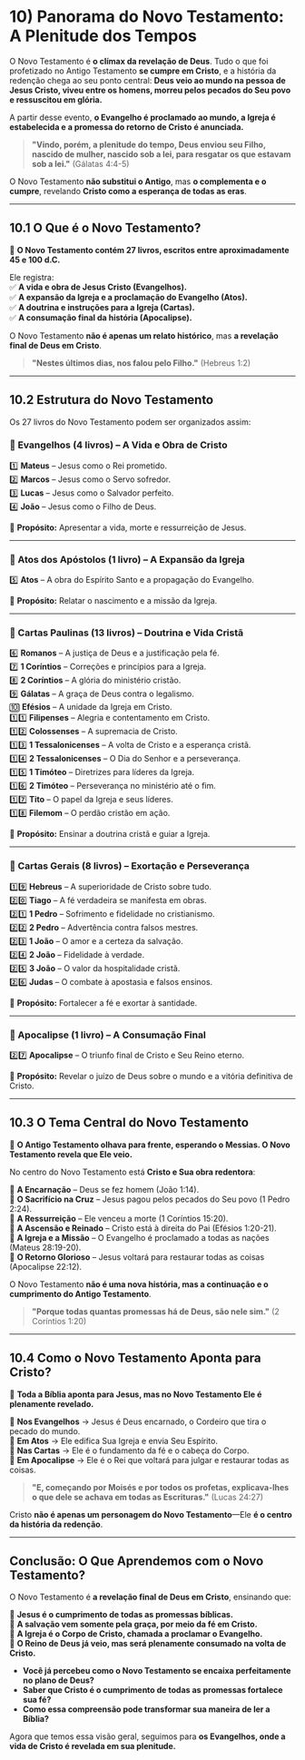 # **10) Panorama do Novo Testamento: A Plenitude dos Tempos**  

O Novo Testamento é **o clímax da revelação de Deus**. Tudo o que foi profetizado no Antigo Testamento **se cumpre em Cristo**, e a história da redenção chega ao seu ponto central: **Deus veio ao mundo na pessoa de Jesus Cristo, viveu entre os homens, morreu pelos pecados do Seu povo e ressuscitou em glória.**  

A partir desse evento, **o Evangelho é proclamado ao mundo, a Igreja é estabelecida e a promessa do retorno de Cristo é anunciada.**  

> **"Vindo, porém, a plenitude do tempo, Deus enviou seu Filho, nascido de mulher, nascido sob a lei, para resgatar os que estavam sob a lei."** (Gálatas 4:4-5)  

O Novo Testamento **não substitui o Antigo**, mas **o complementa e o cumpre**, revelando **Cristo como a esperança de todas as eras**.  

---

## **10.1 O Que é o Novo Testamento?**  

📜 **O Novo Testamento contém 27 livros, escritos entre aproximadamente 45 e 100 d.C.**  

Ele registra:  
✅ **A vida e obra de Jesus Cristo (Evangelhos).**  
✅ **A expansão da Igreja e a proclamação do Evangelho (Atos).**  
✅ **A doutrina e instruções para a Igreja (Cartas).**  
✅ **A consumação final da história (Apocalipse).**  

O Novo Testamento **não é apenas um relato histórico**, mas **a revelação final de Deus em Cristo**.  

> **"Nestes últimos dias, nos falou pelo Filho."** (Hebreus 1:2)  

---

## **10.2 Estrutura do Novo Testamento**  

Os 27 livros do Novo Testamento podem ser organizados assim:  

### **📖 Evangelhos (4 livros) – A Vida e Obra de Cristo**  
1️⃣ **Mateus** – Jesus como o Rei prometido.  
2️⃣ **Marcos** – Jesus como o Servo sofredor.  
3️⃣ **Lucas** – Jesus como o Salvador perfeito.  
4️⃣ **João** – Jesus como o Filho de Deus.  

🔹 **Propósito:** Apresentar a vida, morte e ressurreição de Jesus.  

---

### **📖 Atos dos Apóstolos (1 livro) – A Expansão da Igreja**  
5️⃣ **Atos** – A obra do Espírito Santo e a propagação do Evangelho.  

🔹 **Propósito:** Relatar o nascimento e a missão da Igreja.  

---

### **📖 Cartas Paulinas (13 livros) – Doutrina e Vida Cristã**  
6️⃣ **Romanos** – A justiça de Deus e a justificação pela fé.  
7️⃣ **1 Coríntios** – Correções e princípios para a Igreja.  
8️⃣ **2 Coríntios** – A glória do ministério cristão.  
9️⃣ **Gálatas** – A graça de Deus contra o legalismo.  
🔟 **Efésios** – A unidade da Igreja em Cristo.  
1️⃣1️⃣ **Filipenses** – Alegria e contentamento em Cristo.  
1️⃣2️⃣ **Colossenses** – A supremacia de Cristo.  
1️⃣3️⃣ **1 Tessalonicenses** – A volta de Cristo e a esperança cristã.  
1️⃣4️⃣ **2 Tessalonicenses** – O Dia do Senhor e a perseverança.  
1️⃣5️⃣ **1 Timóteo** – Diretrizes para líderes da Igreja.  
1️⃣6️⃣ **2 Timóteo** – Perseverança no ministério até o fim.  
1️⃣7️⃣ **Tito** – O papel da Igreja e seus líderes.  
1️⃣8️⃣ **Filemom** – O perdão cristão em ação.  

🔹 **Propósito:** Ensinar a doutrina cristã e guiar a Igreja.  

---

### **📖 Cartas Gerais (8 livros) – Exortação e Perseverança**  
1️⃣9️⃣ **Hebreus** – A superioridade de Cristo sobre tudo.  
2️⃣0️⃣ **Tiago** – A fé verdadeira se manifesta em obras.  
2️⃣1️⃣ **1 Pedro** – Sofrimento e fidelidade no cristianismo.  
2️⃣2️⃣ **2 Pedro** – Advertência contra falsos mestres.  
2️⃣3️⃣ **1 João** – O amor e a certeza da salvação.  
2️⃣4️⃣ **2 João** – Fidelidade à verdade.  
2️⃣5️⃣ **3 João** – O valor da hospitalidade cristã.  
2️⃣6️⃣ **Judas** – O combate à apostasia e falsos ensinos.  

🔹 **Propósito:** Fortalecer a fé e exortar à santidade.  

---

### **📖 Apocalipse (1 livro) – A Consumação Final**  
2️⃣7️⃣ **Apocalipse** – O triunfo final de Cristo e Seu Reino eterno.  

🔹 **Propósito:** Revelar o juízo de Deus sobre o mundo e a vitória definitiva de Cristo.  

---

## **10.3 O Tema Central do Novo Testamento**  

📖 **O Antigo Testamento olhava para frente, esperando o Messias. O Novo Testamento revela que Ele veio.**  

No centro do Novo Testamento está **Cristo e Sua obra redentora**:  

🔹 **A Encarnação** – Deus se fez homem (João 1:14).  
🔹 **O Sacrifício na Cruz** – Jesus pagou pelos pecados do Seu povo (1 Pedro 2:24).  
🔹 **A Ressurreição** – Ele venceu a morte (1 Coríntios 15:20).  
🔹 **A Ascensão e Reinado** – Cristo está à direita do Pai (Efésios 1:20-21).  
🔹 **A Igreja e a Missão** – O Evangelho é proclamado a todas as nações (Mateus 28:19-20).  
🔹 **O Retorno Glorioso** – Jesus voltará para restaurar todas as coisas (Apocalipse 22:12).  

O Novo Testamento **não é uma nova história, mas a continuação e o cumprimento do Antigo Testamento**.  

> **"Porque todas quantas promessas há de Deus, são nele sim."** (2 Coríntios 1:20)  

---

## **10.4 Como o Novo Testamento Aponta para Cristo?**  

📖 **Toda a Bíblia aponta para Jesus, mas no Novo Testamento Ele é plenamente revelado.**  

🔹 **Nos Evangelhos** → Jesus é Deus encarnado, o Cordeiro que tira o pecado do mundo.  
🔹 **Em Atos** → Ele edifica Sua Igreja e envia Seu Espírito.  
🔹 **Nas Cartas** → Ele é o fundamento da fé e o cabeça do Corpo.  
🔹 **Em Apocalipse** → Ele é o Rei que voltará para julgar e restaurar todas as coisas.  

> **"E, começando por Moisés e por todos os profetas, explicava-lhes o que dele se achava em todas as Escrituras."** (Lucas 24:27)  

Cristo **não é apenas um personagem do Novo Testamento**—Ele **é o centro da história da redenção**.  

---

## **Conclusão: O Que Aprendemos com o Novo Testamento?**  

O Novo Testamento é **a revelação final de Deus em Cristo**, ensinando que:  

📖 **Jesus é o cumprimento de todas as promessas bíblicas.**  
📖 **A salvação vem somente pela graça, por meio da fé em Cristo.**  
📖 **A Igreja é o Corpo de Cristo, chamada a proclamar o Evangelho.**  
📖 **O Reino de Deus já veio, mas será plenamente consumado na volta de Cristo.**  

- **Você já percebeu como o Novo Testamento se encaixa perfeitamente no plano de Deus?**  
- **Saber que Cristo é o cumprimento de todas as promessas fortalece sua fé?**  
- **Como essa compreensão pode transformar sua maneira de ler a Bíblia?**  

Agora que temos essa visão geral, seguimos para **os Evangelhos, onde a vida de Cristo é revelada em sua plenitude.**  
